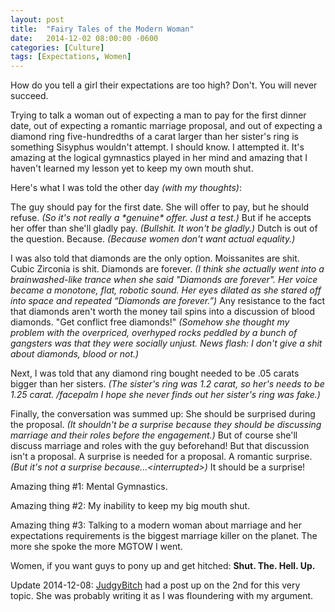 ```yaml
---
layout: post
title:  "Fairy Tales of the Modern Woman"
date:   2014-12-02 08:00:00 -0600
categories: [Culture]
tags: [Expectations, Women]
---
```


How do you tell a girl their expectations are too high? Don't. You will never succeed.

Trying to talk a woman out of expecting a man to pay for the first dinner date, out of expecting a romantic marriage proposal, and out of expecting a diamond ring five-hundredths of a carat larger than her sister's ring is something Sisyphus wouldn't attempt. I should know. I attempted it. It's amazing at the logical gymnastics played in her mind and amazing that I haven't learned my lesson yet to keep my own mouth shut.

Here's what I was told the other day *(with my thoughts)*:

The guy should pay for the first date. She will offer to pay, but he should refuse. *(So it's not really a \*genuine\* offer. Just a test.)* But if he accepts her offer than she'll gladly pay. *(Bullshit. It won't be gladly.)* Dutch is out of the question. Because. *(Because women don't want actual equality.)*

I was also told that diamonds are the only option. Moissanites are shit. Cubic Zirconia is shit. Diamonds are forever. *(I think she actually went into a brainwashed-like trance when she said "Diamonds are forever". Her voice became a monotone, flat, robotic sound. Her eyes dilated as she stared off into space and repeated “Diamonds are forever.”)* Any resistance to the fact that diamonds aren't worth the money tail spins into a discussion of blood diamonds. "Get conflict free diamonds!" *(Somehow she thought my problem with the overpriced, overhyped rocks peddled by a bunch of gangsters was that they were socially unjust. News flash: I don't give a shit about diamonds, blood or not.)*

Next, I was told that any diamond ring bought needed to be .05 carats bigger than her sisters. *(The sister's ring was 1.2 carat, so her's needs to be 1.25 carat. /facepalm I hope she never finds out her sister's ring was fake.)*

Finally, the conversation was summed up: She should be surprised during the proposal. *(It shouldn't be a surprise because they should be discussing marriage and their roles before the engagement.)* But of course she'll discuss marriage and roles with the guy beforehand! But that discussion isn't a proposal. A surprise is needed for a proposal. A romantic surprise. *(But it's not a surprise because...\<interrupted\>)* It should be a surprise!

Amazing thing #1: Mental Gymnastics.

Amazing thing #2: My inability to keep my big mouth shut.

Amazing thing #3: Talking to a modern woman about marriage and her expectations requirements is the biggest marriage killer on the planet. The more she spoke the more MGTOW I went.

Women, if you want guys to pony up and get hitched: **Shut. The. Hell. Up.**

Update 2014-12-08: [JudgyBitch](http://judgybitch.com/2014/12/02/why-men-should-never-pay-for-the-first-date/) had a post up on the 2nd for this very topic. She was probably writing it as I was floundering with my argument.
